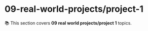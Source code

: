 # 09-real-world-projects/project-1

📚 This section covers **09 real world projects/project 1** topics.
